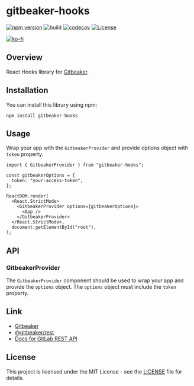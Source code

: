 # gitbeaker-hooks

[![npm version](https://badge.fury.io/js/gitbeaker-hooks.svg)](https://badge.fury.io/js/gitbeaker-hooks)
![build](https://github.com/ryohidaka/gitbeaker-hooks/workflows/Build/badge.svg)
[![codecov](https://codecov.io/gh/ryohidaka/gitbeaker-hooks/graph/badge.svg?token=RHP9TB2F51)](https://codecov.io/gh/ryohidaka/gitbeaker-hooks)
[![License](https://img.shields.io/badge/license-MIT-blue.svg)](https://opensource.org/licenses/MIT)

[![ko-fi](https://ko-fi.com/img/githubbutton_sm.svg)](https://ko-fi.com/B0B6TVH92)

## Overview

React Hooks library for [Gitbeaker](https://github.com/jdalrymple/gitbeaker).

## Installation

You can install this library using npm:

```shell
npm install gitbeaker-hooks
```

## Usage

Wrap your app with the `GitbeakerProvider` and provide options object with `token` property.

```tsx
import { GitbeakerProvider } from "gitbeaker-hooks";

const gitbeakerOptions = {
  token: "your-access-token",
};

ReactDOM.render(
  <React.StrictMode>
    <GitbeakerProvider options={gitbeakerOptions}>
      <App />
    </GitbeakerProvider>
  </React.StrictMode>,
  document.getElementById("root"),
);
```

## API

### GitbeakerProvider

The `GitbeakerProvider` component should be used to wrap your app and provide the `options` object. The `options` object must include the `token` property.

## Link

- [Gitbeaker](https://github.com/jdalrymple/gitbeaker)
- [@gitbeaker/rest](https://www.npmjs.com/package/@gitbeaker/rest)
- [Docs for GitLab REST API](https://archives.docs.gitlab.com/16.4/ee/api/rest/)

## License

This project is licensed under the MIT License - see the [LICENSE](LICENSE) file for details.
